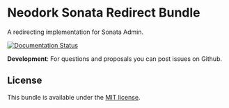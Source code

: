 Neodork Sonata Redirect Bundle
==================

A redirecting implementation for Sonata Admin.

[![Documentation Status](https://readthedocs.org/projects/sonataredirectbundle/badge/?version=latest)](http://sonataredirectbundle.readthedocs.org/en/latest/?badge=latest)

**Development**: For questions and proposals you can post issues on Github.

License
-------

This bundle is available under the [MIT license](Resources/meta/LICENSE).

